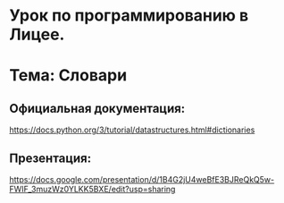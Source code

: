 # Урок по программированию в Лицее.
# Тема: Словари

## Официальная документация: 

https://docs.python.org/3/tutorial/datastructures.html#dictionaries 

## Презентация: 

https://docs.google.com/presentation/d/1B4G2jU4weBfE3BJReQkQ5w-FWIF_3muzWz0YLKK5BXE/edit?usp=sharing
